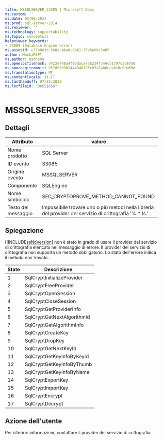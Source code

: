 ```yaml
---
title: MSSQLSERVER_33085 | Microsoft Docs
ms.custom: ''
ms.date: 03/06/2017
ms.prod: sql-server-2014
ms.reviewer: ''
ms.technology: supportability
ms.topic: conceptual
helpviewer_keywords:
- 33085 (Database Engine error)
ms.assetid: c27b8d1d-668a-4ba8-8b61-25a5ebbc5485
author: MashaMSFT
ms.author: mathoma
ms.openlocfilehash: d422e448a4f67daca7a5214f344cb1797c2b6758
ms.sourcegitcommit: b57d98e9b2444348f95c83a24b8eea0e6c9da58d
ms.translationtype: MT
ms.contentlocale: it-IT
ms.lasthandoff: 07/21/2020
ms.locfileid: "86551666"
---
```

# <a name="mssqlserver_33085"></a>MSSQLSERVER_33085
    
## <a name="details"></a>Dettagli  
  
|Attributo|valore|  
|-|-|  
|Nome prodotto|SQL Server|  
|ID evento|33085|  
|Origine evento|MSSQLSERVER|  
|Componente|SQLEngine|  
|Nome simbolico|SEC_CRYPTOPROVE_METHOD_CANNOT_FOUND|  
|Testo del messaggio|Impossibile trovare uno o più metodi nella libreria del provider del servizio di crittografia '%.* ls.'|  
  
## <a name="explanation"></a>Spiegazione  
 [!INCLUDE[ssNoVersion](../../includes/ssnoversion-md.md)] non è stato in grado di usare il provider del servizio di crittografia elencato nel messaggio di errore. Il provider del servizio di crittografia non supporta un metodo obbligatorio. Lo stato dell'errore indica il metodo non trovato.  
  
|State|Descrizione|  
|-----------|-----------------|  
|1|SqlCryptInitializeProvider|  
|2|SqlCryptFreeProvider|  
|3|SqlCryptOpenSession|  
|4|SqlCryptCloseSession|  
|5|SqlCryptGetProviderInfo|  
|6|SqlCryptGetNextAlgorithmId|  
|7|SqlCryptGetAlgorithmInfo|  
|8|SqlCryptCreateKey|  
|9|SqlCryptDropKey|  
|10|SqlCryptGetNextKeyId|  
|11|SqlCryptGetKeyInfoByKeyId|  
|12|SqlCryptGetKeyInfoByThumb|  
|13|SqlCryptGetKeyInfoByName|  
|14|SqlCryptExportKey|  
|15|SqlCryptImportKey|  
|16|SqlCryptEncrypt|  
|17|SqlCryptDecrypt|  
  
## <a name="user-action"></a>Azione dell'utente  
 Per ulteriori informazioni, contattare il provider del servizio di crittografia.  
  
  
